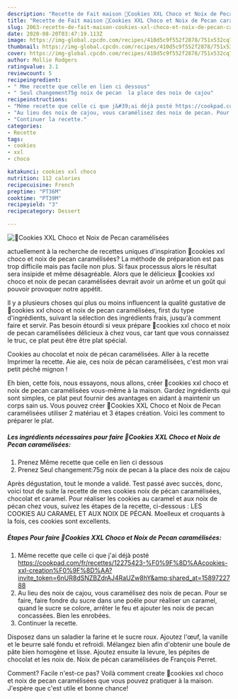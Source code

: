 ```yaml
---
description: "Recette de Fait maison 🍪Cookies XXL Choco et Noix de Pecan caramélisées"
title: "Recette de Fait maison 🍪Cookies XXL Choco et Noix de Pecan caramélisées"
slug: 2063-recette-de-fait-maison-cookies-xxl-choco-et-noix-de-pecan-caramelisees
date: 2020-08-20T03:47:19.113Z
image: https://img-global.cpcdn.com/recipes/410d5c9f552f2878/751x532cq70/🍪cookies-xxl-choco-et-noix-de-pecan-caramelisees-photo-principale-de-la-recette.jpg
thumbnail: https://img-global.cpcdn.com/recipes/410d5c9f552f2878/751x532cq70/🍪cookies-xxl-choco-et-noix-de-pecan-caramelisees-photo-principale-de-la-recette.jpg
cover: https://img-global.cpcdn.com/recipes/410d5c9f552f2878/751x532cq70/🍪cookies-xxl-choco-et-noix-de-pecan-caramelisees-photo-principale-de-la-recette.jpg
author: Mollie Rodgers
ratingvalue: 3.1
reviewcount: 5
recipeingredient:
- " Mme recette que celle en lien ci dessous"
- " Seul changement75g noix de pecan  la place des noix de cajou"
recipeinstructions:
- "Même recette que celle ci que j&#39;ai déjà posté https://cookpad.com/fr/recettes/12275423-%F0%9F%8D%AAcookies-xxl-creation%F0%9F%8D%AA?invite_token=6nUR8dSNZBZdrAJ4RaUZw8hY&amp;shared_at=1589722788"
- "Au lieu des noix de cajou, vous caramélisez des noix de pecan. Pour se faire, faire fondre du sucre dans une poêle pour réaliser un caramel, quand le sucre se colore, arrêter le feu et ajouter les noix de pecan concassées. Bien les enrobées."
- "Continuer la recette."
categories:
- Recette
tags:
- cookies
- xxl
- choco

katakunci: cookies xxl choco 
nutrition: 112 calories
recipecuisine: French
preptime: "PT36M"
cooktime: "PT39M"
recipeyield: "3"
recipecategory: Dessert

---
```



![🍪Cookies XXL Choco et Noix de Pecan caramélisées](https://img-global.cpcdn.com/recipes/410d5c9f552f2878/751x532cq70/🍪cookies-xxl-choco-et-noix-de-pecan-caramelisees-photo-principale-de-la-recette.jpg)

actuellement à la recherche de recettes uniques d'inspiration 🍪cookies xxl choco et noix de pecan caramélisées? La méthode de préparation est pas trop difficile mais pas facile non plus. Si faux processus alors le résultat sera insipide et même désagréable. Alors que le délicieux 🍪cookies xxl choco et noix de pecan caramélisées devrait avoir un arôme et un goût qui pouvoir provoquer notre appétit.

Il y a plusieurs choses qui plus ou moins influencent la qualité gustative de 🍪cookies xxl choco et noix de pecan caramélisées, first du type d'ingrédients, suivant la sélection des ingrédients frais, jusqu'à comment faire et servir. Pas besoin étourdi si veux prépare 🍪cookies xxl choco et noix de pecan caramélisées délicieux à chez vous, car tant que vous connaissez le truc, ce plat peut être être plat spécial.

Cookies au chocolat et noix de pécan caramélisées. Aller à la recette Imprimer la recette. Aie aie, ces noix de pécan caramélisées, c&#39;est mon vrai petit péché mignon !


Eh bien, cette fois, nous essayons, nous allons, créer 🍪cookies xxl choco et noix de pecan caramélisées vous-même à la maison. Gardez ingrédients qui sont simples, ce plat peut fournir des avantages en aidant à maintenir un corps sain us. Vous pouvez créer 🍪Cookies XXL Choco et Noix de Pecan caramélisées utiliser 2 matériau et 3 étapes création. Voici les comment to préparer le plat.

<!--inarticleads1-->

##### Les ingrédients nécessaires pour faire 🍪Cookies XXL Choco et Noix de Pecan caramélisées:

1. Prenez  Même recette que celle en lien ci dessous
1. Prenez  Seul changement:75g noix de pecan à la place des noix de cajou


Après dégustation, tout le monde a validé. Test passé avec succès, donc, voici tout de suite la recette de mes cookies noix de pécan caramélisées, chocolat et caramel. Pour réaliser les cookies au caramel et aux noix de pécan chez vous, suivez les étapes de la recette, ci-dessous : LES COOKIES AU CARAMEL ET AUX NOIX DE PÉCAN. Moelleux et croquants à la fois, ces cookies sont excellents. 

<!--inarticleads2-->

##### Étapes Pour faire 🍪Cookies XXL Choco et Noix de Pecan caramélisées:

1. Même recette que celle ci que j&#39;ai déjà posté https://cookpad.com/fr/recettes/12275423-%F0%9F%8D%AAcookies-xxl-creation%F0%9F%8D%AA?invite_token=6nUR8dSNZBZdrAJ4RaUZw8hY&amp;shared_at=1589722788
1. Au lieu des noix de cajou, vous caramélisez des noix de pecan. Pour se faire, faire fondre du sucre dans une poêle pour réaliser un caramel, quand le sucre se colore, arrêter le feu et ajouter les noix de pecan concassées. Bien les enrobées.
1. Continuer la recette.


Disposez dans un saladier la farine et le sucre roux. Ajoutez l&#39;œuf, la vanille et le beurre salé fondu et refroidi. Mélangez bien afin d&#39;obtenir une boule de pâte bien homogène et lisse. Ajoutez ensuite la levure, les pépites de chocolat et les noix de. Noix de pécan caramélisées de François Perret. 


Comment? Facile n'est-ce pas? Voilà comment create 🍪cookies xxl choco et noix de pecan caramélisées que vous pouvez pratiquer à la maison. J'espère que c'est utile et bonne chance!
